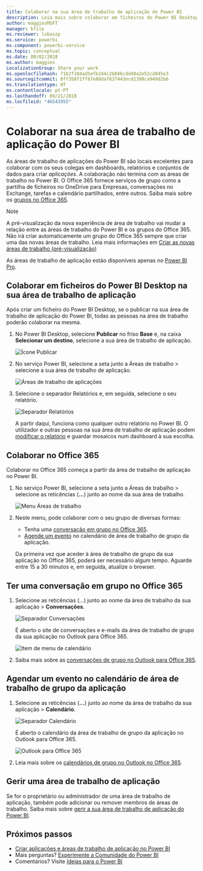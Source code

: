 ```yaml
---
title: Colaborar na sua área de trabalho de aplicação do Power BI
description: Leia mais sobre colaborar em ficheiros do Power BI Desktop na sua área de trabalho de aplicação e com serviços do Office 365, como partilhar ficheiros no OneDrive para Empresas, conversações no Exchange, calendário e tarefas.
author: maggiesMSFT
manager: kfile
ms.reviewer: lukaszp
ms.service: powerbi
ms.component: powerbi-service
ms.topic: conceptual
ms.date: 08/02/2018
ms.author: maggies
LocalizationGroup: Share your work
ms.openlocfilehash: 71b2f104ad5efb244c2b046cdd48a2e52cd045e3
ms.sourcegitcommit: 0ff358f1ff87e88daf837443ecd1398ca949d2b6
ms.translationtype: HT
ms.contentlocale: pt-PT
ms.lasthandoff: 09/21/2018
ms.locfileid: "46543955"
---
```

# <a name="collaborate-in-your-power-bi-app-workspace"></a>Colaborar na sua área de trabalho de aplicação do Power BI
As áreas de trabalho de aplicações do Power BI são locais excelentes para colaborar com os seus colegas em dashboards, relatórios e conjuntos de dados para criar *aplicações*. A colaboração não termina com as áreas de trabalho no Power BI. O Office 365 fornece serviços de grupo como a partilha de ficheiros no OneDrive para Empresas, conversações no Exchange, tarefas e calendário partilhados, entre outros. Saiba mais sobre os [grupos no Office 365](https://support.office.com/article/Create-a-group-in-Office-365-7124dc4c-1de9-40d4-b096-e8add19209e9).

> [!NOTE]
> A pré-visualização da nova experiência de área de trabalho vai mudar a relação entre as áreas de trabalho do Power BI e os grupos do Office 365. Não irá criar automaticamente um grupo do Office 365 sempre que criar uma das novas áreas de trabalho. Leia mais informações em [Criar as novas áreas de trabalho (pré-visualização)](service-create-the-new-workspaces.md)

As áreas de trabalho de aplicação estão disponíveis apenas no [Power BI Pro](service-free-vs-pro.md).

## <a name="collaborate-on-power-bi-desktop-files-in-your-app-workspace"></a>Colaborar em ficheiros do Power BI Desktop na sua área de trabalho de aplicação
Após criar um ficheiro do Power BI Desktop, se o publicar na sua área de trabalho de aplicação do Power BI, todas as pessoas na área de trabalho poderão colaborar na mesma.

1. No Power BI Desktop, selecione **Publicar** no friso **Base** e, na caixa **Selecionar um destino**, selecione a sua área de trabalho de aplicação.
   
    ![Ícone Publicar](media/service-collaborate-power-bi-workspace/power-bi-group-publish-pbix.png)
2. No serviço Power BI, selecione a seta junto a Áreas de trabalho > selecione a sua área de trabalho de aplicação.
   
    ![Áreas de trabalho de aplicações](media/service-collaborate-power-bi-workspace/power-bi-workspace-nav-arrow.png)
3. Selecione o separador Relatórios e, em seguida, selecione o seu relatório.
   
    ![Separador Relatórios](media/service-collaborate-power-bi-workspace/power-bi-workspace-report.png)
   
    A partir daqui, funciona como qualquer outro relatório no Power BI. O utilizador e outras pessoas na sua área de trabalho de aplicação podem [modificar o relatório](consumer/end-user-reports.md) e guardar mosaicos num dashboard à sua escolha.

## <a name="collaborate-in-office-365"></a>Colaborar no Office 365
Colaborar no Office 365 começa a partir da área de trabalho de aplicação no Power BI.

1. No serviço Power BI, selecione a seta junto a Áreas de trabalho > selecione as reticências (**…**) junto ao nome da sua área de trabalho. 
   
   ![Menu Áreas de trabalho](media/service-collaborate-power-bi-workspace/power-bi-app-ellipsis.png)
2. Neste menu, pode colaborar com o seu grupo de diversas formas: 
   
   * Tenha uma [conversação em grupo no Office 365](service-collaborate-power-bi-workspace.md#have-a-group-conversation-in-office-365).
   * [Agende um evento](service-collaborate-power-bi-workspace.md#schedule-an-event-on-the-group-workspace-calendar) no calendário de área de trabalho de grupo da aplicação.
   
   Da primeira vez que aceder à área de trabalho de grupo da sua aplicação no Office 365, poderá ser necessário algum tempo. Aguarde entre 15 a 30 minutos e, em seguida, atualize o browser.

## <a name="have-a-group-conversation-in-office-365"></a>Ter uma conversação em grupo no Office 365
1. Selecione as reticências (…) junto ao nome da área de trabalho da sua aplicação \> **Conversações**. 
   
    ![Separador Conversações](media/service-collaborate-power-bi-workspace/power-bi-app-ellipsis.png)
   
   É aberto o site de conversações e e-mails da área de trabalho de grupo da sua aplicação no Outlook para Office 365.
   
   ![Item de menu de calendário](media/service-collaborate-power-bi-workspace/pbi_grps_o365convo.png)
2. Saiba mais sobre as [conversações de grupo no Outlook para Office 365](https://support.office.com/Article/Have-a-group-conversation-a0482e24-a769-4e39-a5ba-a7c56e828b22).

## <a name="schedule-an-event-on-the-apps-group-workspace-calendar"></a>Agendar um evento no calendário de área de trabalho de grupo da aplicação
1. Selecione as reticências (**…**) junto ao nome da área de trabalho da sua aplicação \> **Calendário**. 
   
   ![Separador Calendário](media/service-collaborate-power-bi-workspace/power-bi-app-ellipsis.png)
   
   É aberto o calendário da área de trabalho de grupo da aplicação no Outlook para Office 365.
   
   ![Outlook para Office 365](media/service-collaborate-power-bi-workspace/pbi_grps_o365_calendar.png)
2. Leia mais sobre os [calendários de grupo no Outlook no Office 365](https://support.office.com/Article/Add-edit-and-subscribe-to-group-events-0cf1ad68-1034-4306-b367-d75e9818376a).

## <a name="manage-an-app-workspace"></a>Gerir uma área de trabalho de aplicação
Se for o proprietário ou administrador de uma área de trabalho de aplicação, também pode adicionar ou remover membros de áreas de trabalho. Saiba mais sobre [gerir a sua área de trabalho de aplicação do Power BI](service-manage-app-workspace-in-power-bi-and-office-365.md).

## <a name="next-steps"></a>Próximos passos
* [Criar aplicações e áreas de trabalho de aplicação no Power BI](consumer/end-user-create-apps.md)
* Mais perguntas? [Experimente a Comunidade do Power BI](http://community.powerbi.com/)
* Comentários? Visite [Ideias para o Power BI](https://ideas.powerbi.com/forums/265200-power-bi)

